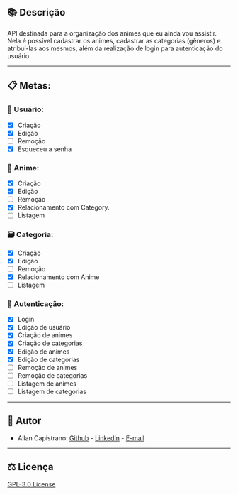 ## 📚 Descrição ##
API destinada para a organização dos animes que eu ainda vou assistir. Nela é possível cadastrar os animes, cadastrar as categorias (gêneros) e atribuí-las aos mesmos, além da realização de login para autenticação do usuário.

------------

## 📋 Metas: ##

### 🧑 Usuário: ###
- [x] Criação
- [x] Edição
- [ ] Remoção
- [x] Esqueceu a senha

### 🍜 Anime: ###
- [x] Criação
- [x] Edição
- [ ] Remoção
- [x] Relacionamento com Category.
- [ ] Listagem

### 🗃️ Categoria: ###
- [x] Criação
- [x] Edição
- [ ] Remoção
- [x] Relacionamento com Anime
- [ ] Listagem

### 🔐 Autenticação: ###
- [x] Login
- [x] Edição de usuário
- [x] Criação de animes
- [x] Criação de categorias
- [x] Edição de animes
- [x] Edição de categorias
- [ ] Remoção de animes
- [ ] Remoção de categorias
- [ ] Listagem de animes
- [ ] Listagem de categorias

------------

## 📌 Autor ##
- Allan Capistrano: [Github](https://github.com/AllanCapistrano) - [Linkedin](https://www.linkedin.com/in/allancapistrano/) - [E-mail](https://mail.google.com/mail/u/0/?view=cm&fs=1&tf=1&source=mailto&to=asantos@ecomp.uefs.br)

------------

## ⚖️ Licença ##
[GPL-3.0 License](https://github.com/AllanCapistrano/animes-to-watch-api/blob/main/LICENSE)
